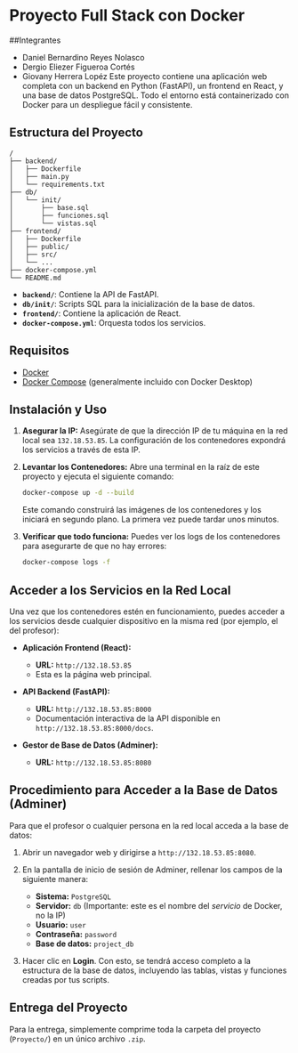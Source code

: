 # Proyecto Full Stack con Docker

##Integrantes 
- Daniel Bernardino Reyes Nolasco
- Dergio Eliezer Figueroa Cortés
- Giovany Herrera Lopéz 
Este proyecto contiene una aplicación web completa con un backend en Python (FastAPI), un frontend en React, y una base de datos PostgreSQL. Todo el entorno está containerizado con Docker para un despliegue fácil y consistente.

## Estructura del Proyecto

```
/
├── backend/
│   ├── Dockerfile
│   ├── main.py
│   └── requirements.txt
├── db/
│   └── init/
│       ├── base.sql
│       ├── funciones.sql
│       └── vistas.sql
├── frontend/
│   ├── Dockerfile
│   ├── public/
│   ├── src/
│   └── ...
├── docker-compose.yml
└── README.md
```

-   **`backend/`**: Contiene la API de FastAPI.
-   **`db/init/`**: Scripts SQL para la inicialización de la base de datos.
-   **`frontend/`**: Contiene la aplicación de React.
-   **`docker-compose.yml`**: Orquesta todos los servicios.

## Requisitos

-   [Docker](https://www.docker.com/get-started)
-   [Docker Compose](https://docs.docker.com/compose/install/) (generalmente incluido con Docker Desktop)

## Instalación y Uso

1.  **Asegurar la IP:**
    Asegúrate de que la dirección IP de tu máquina en la red local sea `132.18.53.85`. La configuración de los contenedores expondrá los servicios a través de esta IP.

2.  **Levantar los Contenedores:**
    Abre una terminal en la raíz de este proyecto y ejecuta el siguiente comando:
    ```bash
    docker-compose up -d --build
    ```
    Este comando construirá las imágenes de los contenedores y los iniciará en segundo plano. La primera vez puede tardar unos minutos.

3.  **Verificar que todo funciona:**
    Puedes ver los logs de los contenedores para asegurarte de que no hay errores:
    ```bash
    docker-compose logs -f
    ```

## Acceder a los Servicios en la Red Local

Una vez que los contenedores estén en funcionamiento, puedes acceder a los servicios desde cualquier dispositivo en la misma red (por ejemplo, el del profesor):

-   **Aplicación Frontend (React):**
    -   **URL:** `http://132.18.53.85`
    -   Esta es la página web principal.

-   **API Backend (FastAPI):**
    -   **URL:** `http://132.18.53.85:8000`
    -   Documentación interactiva de la API disponible en `http://132.18.53.85:8000/docs`.

-   **Gestor de Base de Datos (Adminer):**
    -   **URL:** `http://132.18.53.85:8080`

## Procedimiento para Acceder a la Base de Datos (Adminer)

Para que el profesor o cualquier persona en la red local acceda a la base de datos:

1.  Abrir un navegador web y dirigirse a `http://132.18.53.85:8080`.

2.  En la pantalla de inicio de sesión de Adminer, rellenar los campos de la siguiente manera:
    -   **Sistema:** `PostgreSQL`
    -   **Servidor:** `db` (Importante: este es el nombre del *servicio* de Docker, no la IP)
    -   **Usuario:** `user`
    -   **Contraseña:** `password`
    -   **Base de datos:** `project_db`

3.  Hacer clic en **Login**. Con esto, se tendrá acceso completo a la estructura de la base de datos, incluyendo las tablas, vistas y funciones creadas por tus scripts.

## Entrega del Proyecto

Para la entrega, simplemente comprime toda la carpeta del proyecto (`Proyecto/`) en un único archivo `.zip`.
